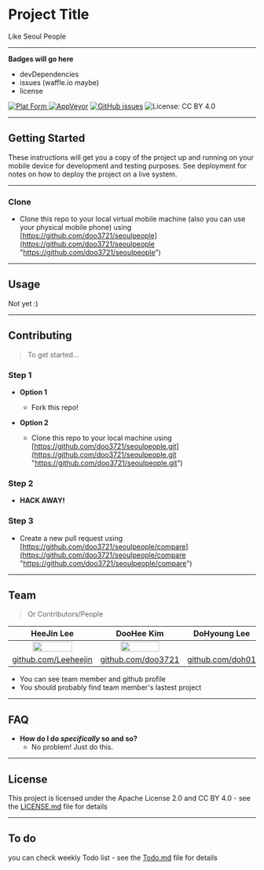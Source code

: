 # Project Title

Like Seoul People

---


**Badges will go here**

- devDependencies
- issues (waffle.io maybe)
- license

[![Plat Form](https://img.shields.io/badge/Platform-Android-lightgrey.svg)
![AppVeyor](https://img.shields.io/appveyor/ci/:user/:repo.svg)](https://github.com/doo3721/seoulpeople)
[![GitHub issues](https://img.shields.io/github/issues/doo3721/seoulpeople.svg)](https://github.com/doo3721/seoulpeople)
![License: CC BY 4.0](https://img.shields.io/badge/license-CC%20BY%204.0%20%2F%20Apache--2.0-blue.svg)

---


## Getting Started

These instructions will get you a copy of the project up and running on your mobile device for development and testing purposes. See deployment for notes on how to deploy the project on a live system.

---


### Clone

- Clone this repo to your local virtual mobile machine (also you can use your physical mobile phone) using [https://github.com/doo3721/seoulpeople](https://github.com/doo3721/seoulpeople "https://github.com/doo3721/seoulpeople")

---


## Usage

Not yet :)

---


## Contributing

> To get started...

### Step 1

- **Option 1**
    - Fork this repo!

- **Option 2**
    - Clone this repo to your local machine using [https://github.com/doo3721/seoulpeople.git](https://github.com/doo3721/seoulpeople.git "https://github.com/doo3721/seoulpeople.git")

### Step 2

- **HACK AWAY!**

### Step 3

- Create a new pull request using [https://github.com/doo3721/seoulpeople/compare](https://github.com/doo3721/seoulpeople/compare "https://github.com/doo3721/seoulpeople/compare")

---


## Team

> Or Contributors/People

| HeeJin Lee | DooHee Kim | DoHyoung Lee | Sunghun Bak |
| :---: |:---:| :---:| :---: |
| <img src="https://avatars1.githubusercontent.com/u/9789023?s=460&v=4" width="70%"></img>    | <img src="https://avatars3.githubusercontent.com/u/34649424?s=400&v=4" width="70%"></img> |   |   |
| [github.com/Leeheejin](https://github.com/Leeheejin "https://github.com/Leeheejin") | [github.com/doo3721](https://github.com/doo3721 "https://github.com/doo3721") | [github.com/doh01](https://github.com/doh01 "https://github.com/doh01") | [github.com/sg03142](https://github.com/sg03142 "https://github.com/sg03142") |

- You can see team member and github profile
- You should probably find team member's lastest project

---


## FAQ

- **How do I do *specifically* so and so?**
    - No problem! Just do this.

---


## License

This project is licensed under the Apache License 2.0 and CC BY 4.0 - see the [LICENSE.md](LICENSE.md) file for details

---

## To do

you can check weekly Todo list - see the [Todo.md](Todo.md "Todo.md") file for details
